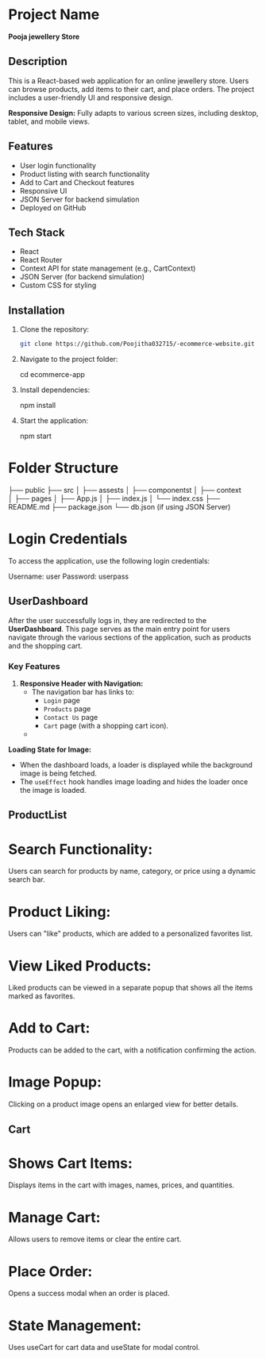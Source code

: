 # Project Name

**Pooja jewellery Store**

## Description

This is a React-based web application for an online jewellery store. Users can browse products, add items to their cart, and place orders. The project includes a user-friendly UI and responsive design.

**Responsive Design:** Fully adapts to various screen sizes, including desktop, tablet, and mobile views.

## Features

- User login functionality
- Product listing with search functionality
- Add to Cart and Checkout features
- Responsive UI
- JSON Server for backend simulation
- Deployed on GitHub 

## Tech Stack

- React
- React Router
- Context API for state management (e.g., CartContext)
- JSON Server (for backend simulation)
- Custom CSS for styling


## Installation

1. Clone the repository:
   ```bash
   git clone https://github.com/Poojitha032715/-ecommerce-website.git
   

2. Navigate to the project folder:

    cd ecommerce-app

3. Install dependencies: 
    
    npm install

4. Start the application:
    
    npm start


 # Folder Structure


 ├── public
├── src
│   ├── assests
│   ├── componentst
│   ├── context  
│   ├── pages
│   ├── App.js
│   ├── index.js
│   └── index.css 
├── README.md
├── package.json
└── db.json (if using JSON Server)


# Login Credentials
To access the application, use the following login credentials:

Username: user
Password: userpass

## UserDashboard

After the user successfully logs in, they are redirected to the **UserDashboard**. This page serves as the main entry point for users  navigate through the various sections of the application, such as products and the shopping cart.

### Key Features

1. **Responsive Header with Navigation:**
   - The navigation bar has links to:
     - `Login` page
     - `Products` page
     - `Contact Us` page
     - `Cart` page (with a shopping cart icon).
   -
 **Loading State for Image:**
   - When the dashboard loads, a loader is displayed while the background image is being fetched.
   - The `useEffect` hook handles image loading and hides the loader once the image is loaded.


## ProductList

# Search Functionality: 
Users can search for products by name, category, or price using a dynamic search bar.

# Product Liking:
 Users can "like" products, which are added to a personalized favorites list.

# View Liked Products:
 Liked products can be viewed in a separate popup that shows all the items marked as favorites.

# Add to Cart: 
Products can be added to the cart, with a notification confirming the action.

# Image Popup: 
Clicking on a product image opens an enlarged view for better details.


## Cart

# Shows Cart Items: 
Displays items in the cart with images, names, prices, and quantities.

# Manage Cart: 
Allows users to remove items or clear the entire cart.

# Place Order:
 Opens a success modal when an order is placed.

# State Management: 
Uses useCart for cart data and useState for modal control.


